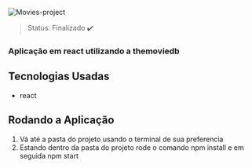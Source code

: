 ![Movies-project](https://user-images.githubusercontent.com/59969422/224164324-86ac269b-f2cf-4c2d-a965-14c6257accd0.PNG)

> Status: Finalizado ✔️

### Aplicação em react utilizando a themoviedb

## Tecnologias Usadas

+ react

## Rodando a Aplicação

1) Vá até a pasta do projeto usando o terminal de sua preferencia
2) Estando dentro da pasta do projeto rode o comando npm install e em seguida npm start
